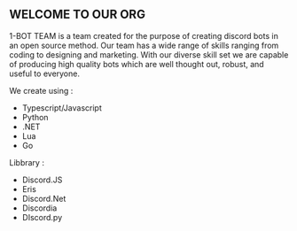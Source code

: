 ## WELCOME TO OUR ORG

1-BOT TEAM is a team created for the purpose of creating discord bots in an open source method. Our team has a wide range of skills ranging from coding to designing and marketing. With our diverse skill set we are capable of producing high quality bots which are well thought out, robust, and useful to everyone.


We create using :
- Typescript/Javascript
- Python
- .NET
- Lua
- Go

Libbrary :
- Discord.JS
- Eris
- Discord.Net
- Discordia
- DIscord.py
